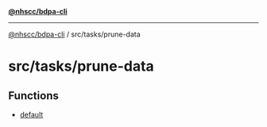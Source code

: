 [**@nhscc/bdpa-cli**](../../../README.md)

***

[@nhscc/bdpa-cli](../../../README.md) / src/tasks/prune-data

# src/tasks/prune-data

## Functions

- [default](functions/default.md)
